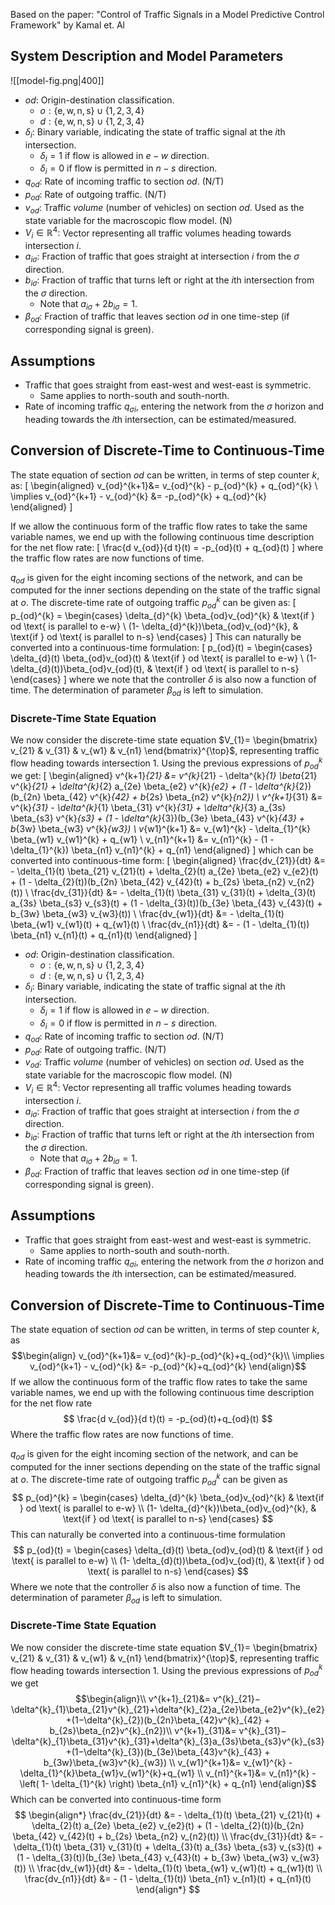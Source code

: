 Based on the paper: "Control of Traffic Signals in a Model Predictive Control Framework" by Kamal et. Al

## System Description and Model Parameters

![[model-fig.png|400]]
- $od:$ Origin-destination classification.
    - $o:\left\{ \text{e}, \text{w}, \text{n}, \text{s} \right\} \cup \left\{ 1,2,3,4 \right\}$
    - $d:\left\{ \text{e}, \text{w}, \text{n}, \text{s} \right\} \cup \left\{ 1,2,3,4 \right\}$
- $\delta_{i}:$ Binary variable, indicating the state of traffic signal at the $i$th intersection.
    - $\delta_{i}=1$ if flow is allowed in $e-w$ direction.
    - $\delta_{i}=0$ if flow is permitted in $n-s$ direction.
- $q_{od}:$ Rate of incoming traffic to section $od$. (N/T)
- $p_{od}:$ Rate of outgoing traffic. (N/T)
- $v_{od}:$ Traffic *volume* (number of vehicles) on section $od$. Used as the state variable for the macroscopic flow model. (N)
- $V_{i} \in \mathbb{R}^{4}:$ Vector representing all traffic volumes heading towards intersection $i$.
- $a_{i \sigma}:$ Fraction of traffic that goes straight at intersection $i$ from the $\sigma$ direction.
- $b_{i \sigma}:$ Fraction of traffic that turns left or right at the $i$th intersection from the $\sigma$ direction.
    - Note that $a_{i \sigma} + 2b_{i \sigma} = 1$.
- $\beta_{od}:$ Fraction of traffic that leaves section $od$ in one time-step (if corresponding signal is green).

## Assumptions

- Traffic that goes straight from east-west and west-east is symmetric. 
    - Same applies to north-south and south-north.
- Rate of incoming traffic $q_{\sigma i}$, entering the network from the $\sigma$ horizon and heading towards the $i$th intersection, can be estimated/measured.

## Conversion of Discrete-Time to Continuous-Time

The state equation of section $od$ can be written, in terms of step counter $k$, as:
\[
\begin{aligned}
v_{od}^{k+1}&= v_{od}^{k} - p_{od}^{k} + q_{od}^{k} \\
\implies v_{od}^{k+1} - v_{od}^{k} &= -p_{od}^{k} + q_{od}^{k}
\end{aligned}
\]

If we allow the continuous form of the traffic flow rates to take the same variable names, we end up with the following continuous time description for the net flow rate:
\[
\frac{d v_{od}}{d t}(t) = -p_{od}(t) + q_{od}(t)
\]
where the traffic flow rates are now functions of time.

$q_{od}$ is given for the eight incoming sections of the network, and can be computed for the inner sections depending on the state of the traffic signal at $o$. The discrete-time rate of outgoing traffic $p_{od}^{k}$ can be given as:
\[
p_{od}^{k} = \begin{cases} \delta_{d}^{k} \beta_{od}v_{od}^{k}  &  \text{if } od \text{ is parallel to e-w}  \\
(1- \delta_{d}^{k})\beta_{od}v_{od}^{k},  &  \text{if } od \text{ is parallel to n-s} \end{cases}
\]
This can naturally be converted into a continuous-time formulation:
\[
p_{od}(t) = \begin{cases} \delta_{d}(t) \beta_{od}v_{od}(t)  &  \text{if } od \text{ is parallel to e-w}  \\
(1- \delta_{d}(t))\beta_{od}v_{od}(t),  &  \text{if } od \text{ is parallel to n-s} \end{cases}
\]
where we note that the controller $\delta$ is also now a function of time. The determination of parameter $\beta_{od}$ is left to simulation.

### Discrete-Time State Equation

We now consider the discrete-time state equation $V_{1}= \begin{bmatrix} v_{21} & v_{31} & v_{w1} & v_{n1} \end{bmatrix}^{\top}$, representing traffic flow heading towards intersection $1$. Using the previous expressions of $p_{od}^{k}$ we get:
\[
\begin{aligned}
v^{k+1}_{21} &= v^{k}_{21} - \delta^{k}_{1} \beta_{21} v^{k}_{21} + \delta^{k}_{2} a_{2e} \beta_{e2} v^{k}_{e2} + (1 - \delta^{k}_{2})(b_{2n} \beta_{42} v^{k}_{42} + b_{2s} \beta_{n2} v^{k}_{n2}) \\
v^{k+1}_{31} &= v^{k}_{31} - \delta^{k}_{1} \beta_{31} v^{k}_{31} + \delta^{k}_{3} a_{3s} \beta_{s3} v^{k}_{s3} + (1 - \delta^{k}_{3})(b_{3e} \beta_{43} v^{k}_{43} + b_{3w} \beta_{w3} v^{k}_{w3}) \\
v_{w1}^{k+1} &= v_{w1}^{k} - \delta_{1}^{k} \beta_{w1} v_{w1}^{k} + q_{w1} \\
v_{n1}^{k+1} &= v_{n1}^{k} - (1 - \delta_{1}^{k}) \beta_{n1} v_{n1}^{k} + q_{n1}
\end{aligned}
\]
which can be converted into continuous-time form:
\[
\begin{aligned}
\frac{dv_{21}}{dt} &= - \delta_{1}(t) \beta_{21} v_{21}(t) + \delta_{2}(t) a_{2e} \beta_{e2} v_{e2}(t) + (1 - \delta_{2}(t))(b_{2n} \beta_{42} v_{42}(t) + b_{2s} \beta_{n2} v_{n2}(t)) \\
\frac{dv_{31}}{dt} &= - \delta_{1}(t) \beta_{31} v_{31}(t) + \delta_{3}(t) a_{3s} \beta_{s3} v_{s3}(t) + (1 - \delta_{3}(t))(b_{3e} \beta_{43} v_{43}(t) + b_{3w} \beta_{w3} v_{w3}(t)) \\
\frac{dv_{w1}}{dt} &= - \delta_{1}(t) \beta_{w1} v_{w1}(t) + q_{w1}(t) \\
\frac{dv_{n1}}{dt} &= - (1 - \delta_{1}(t)) \beta_{n1} v_{n1}(t) + q_{n1}(t)
\end{aligned}
\]



- $od:$ Origin-destination classification.
	- $o:\left\{ \text{e}, \text{w}, \text{n}, \text{s} \right\} \cup \left\{ 1,2,3,4 \right\}$
	- $d:\left\{ \text{e}, \text{w}, \text{n}, \text{s}  \right\} \cup \left\{ 1,2,3,4 \right\}$
- $\delta_{i}:$ Binary variable, indicating the state of traffic signal at the $i$th intersection.
	- $\delta_{i}=1$ if flow is allowed in $e-w$ direction.
	- $\delta_{i}=0$ if flow is permitted in $n-s$ direction.
- $q_{od}:$ Rate of incoming traffic to section $od$. (N/T)
- $p_{od}:$ Rate of outgoing traffic. (N/T)
- $v_{od}:$ Traffic *volume* (number of vehicles) on section $od$. Used as the state variable for the macroscopic flow model. (N)
- $V_{i} \in \mathbb{R}^{4}:$ Vector representing all traffic volumes heading towards intersection $i$.
- $a_{i \sigma}:$ Fraction of traffic that goes straight at intersection $i$ from the $\sigma$ direction.
- $b_{i \sigma}:$ Fraction of traffic that turns left or right at the $i$th intersection from the $\sigma$ direction.
	- Note that $a_{i \sigma} +2 b_{i \sigma} = 1$.
- $\beta_{od}:$ Fraction of traffic that leaves section $od$ in one time-step (if corresponding signal is green). 

## Assumptions

- Traffic that goes straight from east-west and west-east is symmetric. 
	- Same applies to north-south and south-north.
- Rate of incoming traffic $q_{\sigma i}$, entering the network from the $\sigma$ horizon and heading towards the $i$th intersection, can be estimated/measured.

## Conversion of Discrete-Time to Continuous-Time

The state equation of section $od$ can be written, in terms of step counter $k$, as 
$$\begin{align}
v_{od}^{k+1}&=  v_{od}^{k}-p_{od}^{k}+q_{od}^{k}\\
\implies v_{od}^{k+1} - v_{od}^{k} &= -p_{od}^{k}+q_{od}^{k}
\end{align}$$
If we allow the continuous form of the traffic flow rates to take the same variable names, we end up with the following continuous time description for the net flow rate
$$
\frac{d v_{od}}{d t}(t) = -p_{od}(t)+q_{od}(t)
$$
Where the traffic flow rates are now functions of time.

$q_{od}$ is given for the eight incoming section of the network, and can be computed for the inner sections depending on the state of the traffic signal at $o$. The discrete-time rate of outgoing traffic $p_{od}^{k}$ can be given as 
$$
p_{od}^{k} = \begin{cases} \delta_{d}^{k} \beta_{od}v_{od}^{k}  &  \text{if } od \text{ is parallel to e-w}  \\
(1- \delta_{d}^{k})\beta_{od}v_{od}^{k},  &  \text{if } od \text{ is parallel to n-s} \end{cases}
$$
This can naturally be converted into a continuous-time formulation
$$
p_{od}(t) = \begin{cases} \delta_{d}(t) \beta_{od}v_{od}(t)  &  \text{if } od \text{ is parallel to e-w}  \\
(1- \delta_{d}(t))\beta_{od}v_{od}(t),  &  \text{if } od \text{ is parallel to n-s} \end{cases}
$$
Where we note that the controller $\delta$ is also now a function of time. The determination of parameter $\beta_{od}$ is left to simulation.

### Discrete-Time State Equation

We now consider the discrete-time state equation $V_{1}= \begin{bmatrix} v_{21}  & v_{31}  & v_{w1}  & v_{n1} \end{bmatrix}^{\top}$, representing traffic flow heading towards intersection $1$. Using the previous expressions of $p_{od}^{k}$ we get
$$\begin{align}\\
v^{k+1}_{21}&= v^{k}_{21}−\delta^{k}_{1}\beta_{21}v^{k}_{21}+\delta^{k}_{2}a_{2e}\beta_{e2}v^{k}_{e2}+(1−\delta^{k}_{2})(b_{2n}\beta_{42}v^{k}_{42} + b_{2s}\beta_{n2}v^{k}_{n2})\\
v^{k+1}_{31}&= v^{k}_{31}−\delta^{k}_{1}\beta_{31}v^{k}_{31}+\delta^{k}_{3}a_{3s}\beta_{s3}v^{k}_{s3}+(1−\delta^{k}_{3})(b_{3e}\beta_{43}v^{k}_{43} + b_{3w}\beta_{w3}v^{k}_{w3}) \\
v_{w1}^{k+1}&= v_{w1}^{k} - \delta_{1}^{k}\beta_{w1}v_{w1}^{k}+q_{w1} \\
v_{n1}^{k+1}&= v_{n1}^{k} - \left( 1- \delta_{1}^{k} \right) \beta_{n1} v_{n1}^{k} + q_{n1} 
\end{align}$$
Which can be converted into continuous-time form
$$
\begin{align*}
\frac{dv_{21}}{dt} &= - \delta_{1}(t) \beta_{21} v_{21}(t) + \delta_{2}(t) a_{2e} \beta_{e2} v_{e2}(t) + (1 - \delta_{2}(t))(b_{2n} \beta_{42} v_{42}(t) + b_{2s} \beta_{n2} v_{n2}(t)) \\
\frac{dv_{31}}{dt} &= - \delta_{1}(t) \beta_{31} v_{31}(t) + \delta_{3}(t) a_{3s} \beta_{s3} v_{s3}(t) + (1 - \delta_{3}(t))(b_{3e} \beta_{43} v_{43}(t) + b_{3w} \beta_{w3} v_{w3}(t)) \\
\frac{dv_{w1}}{dt} &= - \delta_{1}(t) \beta_{w1} v_{w1}(t) + q_{w1}(t) \\
\frac{dv_{n1}}{dt} &= - (1 - \delta_{1}(t)) \beta_{n1} v_{n1}(t) + q_{n1}(t)
\end{align*}
$$



